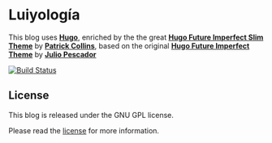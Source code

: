 # Luiyología

This blog uses [**Hugo**](https://gohugo.io/), enriched by the  the great [**Hugo Future Imperfect Slim Theme**](https://github.com/pacollins/hugo-future-imperfect-slim) by [**Patrick Collins**](http://pacollins.com/), based on the original [**Hugo Future Imperfect Theme**](https://themes.gohugo.io/future-imperfect/) by [**Julio Pescador**](https://jpescador.com/)

[![Build Status](https://circleci.com/gh/LuisGC/blog.svg?style=shield&circle-token=84b0c3abe4224e336ee9d92c7e04204e9a2b2767)](https://circleci.com/gh/LuisGC/blog)

## License

This blog is released under the GNU GPL license.

Please read the [license](https://github.com/LuisGC/blog/blob/master/LICENSE.md) for more information.
